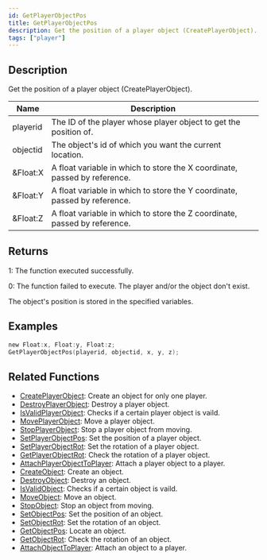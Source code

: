 ```yaml
---
id: GetPlayerObjectPos
title: GetPlayerObjectPos
description: Get the position of a player object (CreatePlayerObject).
tags: ["player"]
---
```


## Description

Get the position of a player object (CreatePlayerObject).

| Name | Description |
| --- | --- |
| playerid | The ID of the player whose player object to get the position of. |
| objectid | The object's id of which you want the current location. |
| &Float:X | A float variable in which to store the X coordinate, passed by reference. |
| &Float:Y | A float variable in which to store the Y coordinate, passed by reference. |
| &Float:Z | A float variable in which to store the Z coordinate, passed by reference. |

## Returns

1: The function executed successfully.

0: The function failed to execute. The player and/or the object don't exist.

The object's position is stored in the specified variables.

## Examples

```c
new Float:x, Float:y, Float:z;
GetPlayerObjectPos(playerid, objectid, x, y, z);
```

## Related Functions

- [CreatePlayerObject](CreatePlayerObject.md): Create an object for only one player.
- [DestroyPlayerObject](DestroyPlayerObject.md): Destroy a player object.
- [IsValidPlayerObject](IsValidPlayerObject.md): Checks if a certain player object is vaild.
- [MovePlayerObject](MovePlayerObject.md): Move a player object.
- [StopPlayerObject](StopPlayerObject.md): Stop a player object from moving.
- [SetPlayerObjectPos](SetPlayerObjectPos.md): Set the position of a player object.
- [SetPlayerObjectRot](SetPlayerObjectRot.md): Set the rotation of a player object.
- [GetPlayerObjectRot](GetPlayerObjectRot.md): Check the rotation of a player object.
- [AttachPlayerObjectToPlayer](AttachPlayerObjectToPlayer.md): Attach a player object to a player.
- [CreateObject](CreateObject.md): Create an object.
- [DestroyObject](DestroyObject.md): Destroy an object.
- [IsValidObject](IsValidObject.md): Checks if a certain object is vaild.
- [MoveObject](MoveObject.md): Move an object.
- [StopObject](StopObject.md): Stop an object from moving.
- [SetObjectPos](SetObjectPos.md): Set the position of an object.
- [SetObjectRot](SetObjectRot.md): Set the rotation of an object.
- [GetObjectPos](GetObjectPos.md): Locate an object.
- [GetObjectRot](GetObjectRot.md): Check the rotation of an object.
- [AttachObjectToPlayer](AttachObjectToPlayer.md): Attach an object to a player.
